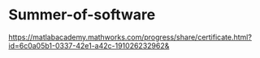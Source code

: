 # Summer-of-software
https://matlabacademy.mathworks.com/progress/share/certificate.html?id=6c0a05b1-0337-42e1-a42c-191026232962&
